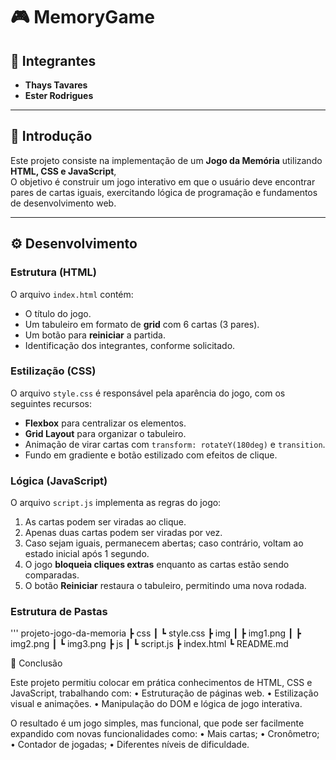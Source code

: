 # 🎮 MemoryGame

## 👥 Integrantes  
- **Thays Tavares**  
- **Ester Rodrigues**  

---

## 📖 Introdução  
Este projeto consiste na implementação de um **Jogo da Memória** utilizando **HTML, CSS e JavaScript**,  
O objetivo é construir um jogo interativo em que o usuário deve encontrar pares de cartas iguais, exercitando lógica de programação e fundamentos de desenvolvimento web.  

---

## ⚙️ Desenvolvimento  

### Estrutura (HTML)  
O arquivo `index.html` contém:  
- O título do jogo.  
- Um tabuleiro em formato de **grid** com 6 cartas (3 pares).  
- Um botão para **reiniciar** a partida.  
- Identificação dos integrantes, conforme solicitado.  

### Estilização (CSS)  
O arquivo `style.css` é responsável pela aparência do jogo, com os seguintes recursos:  
- **Flexbox** para centralizar os elementos.  
- **Grid Layout** para organizar o tabuleiro.  
- Animação de virar cartas com `transform: rotateY(180deg)` e `transition`.  
- Fundo em gradiente e botão estilizado com efeitos de clique.  

### Lógica (JavaScript)  
O arquivo `script.js` implementa as regras do jogo:  
1. As cartas podem ser viradas ao clique.  
2. Apenas duas cartas podem ser viradas por vez.  
3. Caso sejam iguais, permanecem abertas; caso contrário, voltam ao estado inicial após 1 segundo.  
4. O jogo **bloqueia cliques extras** enquanto as cartas estão sendo comparadas.  
5. O botão **Reiniciar** restaura o tabuleiro, permitindo uma nova rodada.  

### Estrutura de Pastas  


'''
 projeto-jogo-da-memoria
┣  css
┃ ┗ style.css
┣  img
┃ ┣ img1.png
┃ ┣ img2.png
┃ ┗ img3.png
┣  js
┃ ┗ script.js
┣  index.html
┗  README.md

📌 Conclusão

Este projeto permitiu colocar em prática conhecimentos de HTML, CSS e JavaScript, trabalhando com:
	•	Estruturação de páginas web.
	•	Estilização visual e animações.
	•	Manipulação do DOM e lógica de jogo interativa.

O resultado é um jogo simples, mas funcional, que pode ser facilmente expandido com novas funcionalidades como:
	•	Mais cartas;
	•	Cronômetro;
	•	Contador de jogadas;
	•	Diferentes níveis de dificuldade.
